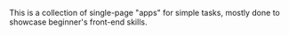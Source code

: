 This is a collection of single-page "apps" for simple tasks, mostly done to showcase beginner's front-end skills.
